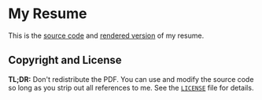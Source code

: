 # My Resume

This is the [source code](./resume.tex) and [rendered version](./resume.pdf) of
my resume.

## Copyright and License

**TL;DR:** Don't redistribute the PDF. You can use and modify the source code so
long as you strip out all references to me. See the [`LICENSE`](./LICENSE) file
for details.
